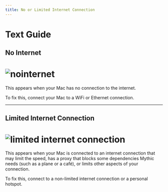 ```yaml
---
title: No or Limited Internet Connection
---
```

# Text Guide
## No Internet
# <img alt="nointernet" src="../src/assets/mnointernet.png">
This appears when your Mac has no connection to the internet. 

To fix this, connect your Mac to a WiFi or Ethernet connection.

---
## Limited Internet Connection
# <img alt="limited internet connection" src="../src/assets/mlimitedconnect.png">
This appears when your Mac is connected to an internet connection that may limit the speed, has a proxy that blocks some dependencies Mythic needs (such as a plane or a café), or limits other aspects of your connection. 

To fix this, connect to a non-limited internet connection or a personal hotspot.